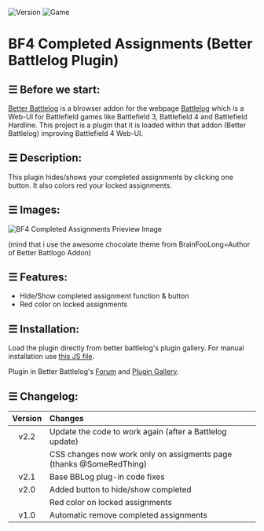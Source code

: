 ![Version](https://img.shields.io/badge/Version-2.2-green.svg?style=flat)
![Game](https://img.shields.io/badge/Game-Battlefield_4-blue.svg?style=flat)

# BF4 Completed Assignments (Better Battlelog Plugin)



## ☰ Before we start:

[Better Battlelog](https://getbblog.com/) is a blrowser addon for the webpage [Battlelog](http://battlelog.battlefield.com) which is a Web-UI for Battlefield games like Battlefield 3, Battlefield 4 and Battlefield Hardline. 
This project is a plugin that it is loaded within that addon (Better Battlelog) improving Battlefield 4 Web-UI.


## ☰ Description:

This plugin hides/shows your completed assignments by clicking one button. It also colors red your locked assignments.


## ☰ Images:

![BF4 Completed Assignments Prieview Image](https://getbblog.com/en/download?type=attachments&id=126358&file=completed-assignments.jpg "BF4 Completed Assignments Prieview")

(mind that i use the awesome chocolate theme from BrainFooLong=Author of Better Battlogo Addon)


## ☰ Features:
- Hide/Show completed assignment function & button
- Red color on locked assignments


## ☰ Installation:
Load the plugin directly from better battlelog's plugin gallery. For manual installation use [this JS file](../master/completed-assignments.js).

Plugin in Better Battlelog's [Forum](https://getbblog.com/en/board/post/126360) and [Plugin Gallery](https://getbblog.com/en/plugin/126667/Completed-Assignments).


## ☰ Changelog:

|Version | Changes|
|:------:|:-------|
|v2.2    | Update the code to work again (after a Battlelog update)|
|        | CSS changes now work only on assigments page (thanks @SomeRedThing)|
|v2.1    | Base BBLog plug-in code fixes|
|v2.0    | Added button to hide/show completed|
|        | Red color on locked assignments|
|v1.0    | Automatic remove completed assignments|
